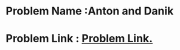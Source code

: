 # Problem Name :Anton and Danik
# Problem Link : [Problem Link.](http://codeforces.com/contest/734/problem/A)

